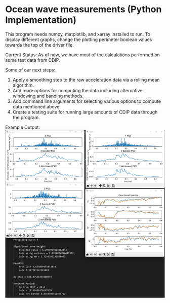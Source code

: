 # Ocean wave measurements (Python Implementation)

This program needs numpy, matplotlib, and xarray installed to run. To display different graphs, change the plotting perimeter boolean values towards the top of the driver file.

Current Status: 
As of now, we have most of the calculations performed on some test data from CDIP. 

Some of our next steps:
1) Apply a smoothing step to the raw acceleration data via a rolling mean algorithm. 
2) Add more options for computing the data including alternative windowing and banding methods. 
3) Add command line arguments for selecting various options to compute data mentioned above. 
4) Create a testing suite for running large amounts of CDIP data through the program. 


Example Output:  
![builds](https://github.com/alexgpitts/OSUGlider/blob/main/ProjectImages/python_output.png?raw=true)